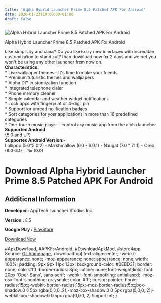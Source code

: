 ```yaml
---
title: 'Alpha Hybrid Launcher Prime 8.5 Patched APK For Android'
date: 2020-01-23T10:00:00+01:00
draft: false
---
```


![Alpha Hybrid Launcher Prime 8.5 Patched APK For Android](https://i2.wp.com/apkhome.net/wp-content/uploads/2020/01/Alpha-Hybrid-Launcher-Prime-8.5-Patched.png "Alpha Hybrid Launcher Prime 8.5 Patched APK For Android")

  

Alpha Hybrid Launcher Prime 8.5 Patched APK For Android

Like simplicity and class? Do you like to try new interfaces with incredible customization to stand out? than download now for 2 days and we bet you won't be using any other launcher from now on.  
**Characteristics:**  
\* Live wallpaper themes - It's time to make your friends  
\* Premium futuristic themes and wallpapers  
\* Alpha DIY customization function  
\* Integrated telephone dialer  
\* Phone memory cleaner  
\* Simple calendar and weather widget notifications  
\* Lock apps with fingerprint or 4-digit pin  
\* Support for unread notification badges  
\* Sort categories for your applications in more than 16 predefined categories  
\* One-touch music player - control any music app from the alpha launcher  
**Supported Android**  
{5.0 and UP}  
**Supported Android Version**:-  
Lollipop (5.0"5.0.2) - Marshmallow (6.0 - 6.0.1) - Nougat (7.0 " 7.1.1) - Oreo (8.0-8.1) - Pie (9.0)

Download Alpha Hybrid Launcher Prime 8.5 Patched APK For Android
================================================================

Additional Information
----------------------

**Developer :** AppTech Launcher Studios Inc.

**Version :** 8.5

**Google Play :** [PlayStore](https://play.google.com/store/apps/details?id=launcher.alpha.prime&hl=en)

  

[Download Now](https://store4app.co/post/alpha-hybrid-launcher-prime-8-5-patched-apk-for-android_1579769659)

  
#ApkDownload, #APKForAndroid, #DownloadApkMod, #store4app  
Source: [Go homepage.](https://store4app.co/post/alpha-hybrid-launcher-prime-8-5-patched-apk-for-android_1579769659) .downloadtop{ text-align:center; -webkit-appearance: none; -moz-appearance: none; appearance: none; width: 100%; padding: 9px 9px 11px 13px; background-color: #0EBD3F; border: none; color:#fff; border-radius: 3px; outline: none; font-weight;bold; font: 20px 'Open Sans', sans-serif; -webkit-font-smoothing: antialiased; -moz-osx-font-smoothing: grayscale; color: #fff; cursor: pointer; border-radius:15px;-webkit-border-radius:15px;-moz-border-radius:5px;box-shadow:0 0 5px rgba(0,0,0,.2);-moz-box-shadow:0 0 5px rgba(0,0,0,.2);-webkit-box-shadow:0 0 5px rgba(0,0,0,.2) !important; }